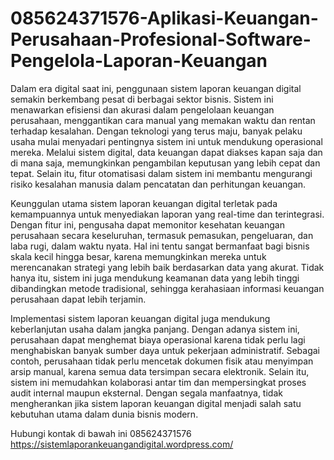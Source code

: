 # 085624371576-Aplikasi-Keuangan-Perusahaan-Profesional-Software-Pengelola-Laporan-Keuangan

Dalam era digital saat ini, penggunaan sistem laporan keuangan digital semakin berkembang pesat di berbagai sektor bisnis. Sistem ini menawarkan efisiensi dan akurasi dalam pengelolaan keuangan perusahaan, menggantikan cara manual yang memakan waktu dan rentan terhadap kesalahan. Dengan teknologi yang terus maju, banyak pelaku usaha mulai menyadari pentingnya sistem ini untuk mendukung operasional mereka. Melalui sistem digital, data keuangan dapat diakses kapan saja dan di mana saja, memungkinkan pengambilan keputusan yang lebih cepat dan tepat. Selain itu, fitur otomatisasi dalam sistem ini membantu mengurangi risiko kesalahan manusia dalam pencatatan dan perhitungan keuangan.

Keunggulan utama sistem laporan keuangan digital terletak pada kemampuannya untuk menyediakan laporan yang real-time dan terintegrasi. Dengan fitur ini, pengusaha dapat memonitor kesehatan keuangan perusahaan secara keseluruhan, termasuk pemasukan, pengeluaran, dan laba rugi, dalam waktu nyata. Hal ini tentu sangat bermanfaat bagi bisnis skala kecil hingga besar, karena memungkinkan mereka untuk merencanakan strategi yang lebih baik berdasarkan data yang akurat. Tidak hanya itu, sistem ini juga mendukung keamanan data yang lebih tinggi dibandingkan metode tradisional, sehingga kerahasiaan informasi keuangan perusahaan dapat lebih terjamin.

Implementasi sistem laporan keuangan digital juga mendukung keberlanjutan usaha dalam jangka panjang. Dengan adanya sistem ini, perusahaan dapat menghemat biaya operasional karena tidak perlu lagi menghabiskan banyak sumber daya untuk pekerjaan administratif. Sebagai contoh, perusahaan tidak perlu mencetak dokumen fisik atau menyimpan arsip manual, karena semua data tersimpan secara elektronik. Selain itu, sistem ini memudahkan kolaborasi antar tim dan mempersingkat proses audit internal maupun eksternal. Dengan segala manfaatnya, tidak mengherankan jika sistem laporan keuangan digital menjadi salah satu kebutuhan utama dalam dunia bisnis modern.

Hubungi kontak di bawah ini
085624371576
https://sistemlaporankeuangandigital.wordpress.com/

